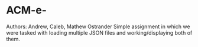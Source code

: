 # ACM-e-
Authors: Andrew, Caleb, Mathew Ostrander
Simple assignment in which we were tasked with loading multiple JSON files and working/displaying both of them.